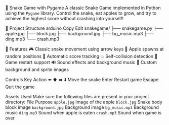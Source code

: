 🐍 Snake Game with Pygame
A classic Snake Game implemented in Python using the `Pygame` library. Control the snake, eat apples to grow, and try to achieve the highest score without crashing into yourself!

📂 Project Structure
arduino
Copy
Edit
snakegame/
├── snakegame.py
├── apple.jpg
├── block.jpg
├── background.jpg
├── bg_music.mp3
├── ding.mp3
└── crash.mp3

🚀 Features
🎮 Classic snake movement using arrow keys
🍎 Apple spawns at random positions
🧠 Automatic score tracking
💥 Self-collision detection
🔁 Game restart support
🔊 Sound effects and background music
🎨 Custom background and sprite images

Controls
Key	Action
⬅️ ⬆️ ➡️ ⬇️	Move the snake
Enter	Restart game
Escape	Quit the game

Assets Used
Make sure the following files are present in your project directory:
File	      Purpose
`apple.jpg`	Image of the apple
`block.jpg`	Snake body block image
`background.jpg`	Background image
`bg_music.mp3`	Background music
`ding.mp3`	Sound when apple is eaten
`crash.mp3`	Sound when game is over

